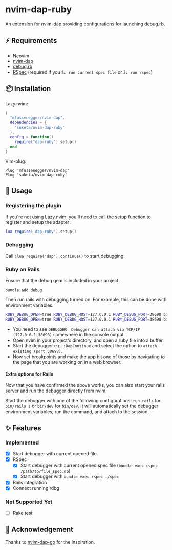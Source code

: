 # nvim-dap-ruby

An extension for [nvim-dap](https://github.com/mfussenegger/nvim-dap) providing configurations for launching [debug.rb](https://github.com/ruby/debug).

## :zap: Requirements

- Neovim
- [nvim-dap](https://github.com/mfussenegger/nvim-dap)
- [debug.rb](https://github.com/ruby/debug)
- [RSpec](https://github.com/rspec/rspec-metagem) (required if you `2: run current spec file` or `3: run rspec`)

## :package: Installation

Lazy.nvim:

```lua
{
  "mfussenegger/nvim-dap",
  dependencies = {
    "suketa/nvim-dap-ruby"
  },
  config = function()
    require("dap-ruby").setup()
  end
}
```

Vim-plug:

```
Plug 'mfussenegger/nvim-dap'
Plug 'suketa/nvim-dap-ruby'
```

## :rocket: Usage

### Registering the plugin

If you're not using Lazy.nvim, you'll need to call the setup function to register and setup the adapter:

```lua
lua require('dap-ruby').setup()
```

### Debugging

Call `:lua require('dap').continue()` to start debugging.

### Ruby on Rails

Ensure that the debug gem is included in your project.

```sh
bundle add debug
```

Then run rails with debugging turned on. For example, this can be done with environment variables.

```sh
RUBY_DEBUG_OPEN=true RUBY_DEBUG_HOST=127.0.0.1 RUBY_DEBUG_PORT=38698 bin/rails server
RUBY_DEBUG_OPEN=true RUBY_DEBUG_HOST=127.0.0.1 RUBY_DEBUG_PORT=38698 bin/dev # If using esbuild
```

- You need to see `DEBUGGER: Debugger can attach via TCP/IP (127.0.0.1:38698)` somewhere in the console output.
- Open nvim in your project's directory, and open a ruby file into a buffer.
- Start the debugger e.g. `:DapContinue` and select the option to `attach existing (port 38698)`.
- Now set breakpoints and make the app hit one of those by navigating to the page that you are working on in a web browser.

#### Extra options for Rails

Now that you have confirmed the above works, you can also start your rails server and run the debugger directly from nvim.

Start the debugger with one of the following configurations: `run rails` for `bin/rails s` or `bin/dev` for `bin/dev`.
It will automatically set the debugger environment variables, run the command, and attach to the session.

## :sparkles: Features

### Implemented

- [x] Start debugger with current opened file.
- [x] RSpec
  - [x] Start debugger with current opened spec file (`bundle exec rspec /path/to/file_spec.rb`)
  - [x] Start debugger with `bundle exec rspec ./spec`
- [x] Rails integration
- [x] Connect running rdbg

### Not Supported Yet

- [ ] Rake test

## :clap: Acknowledgement

Thanks to [nvim-dap-go](https://github.com/leoluz/nvim-dap-go) for the inspiration.

<!-- vim: set ft=markdown: -->